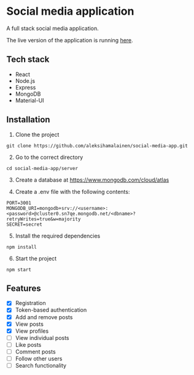 # Social media application

A full stack social media application.

The live version of the application is running [here](https://generic-some-app.herokuapp.com/).

## Tech stack

- React
- Node.js
- Express
- MongoDB
- Material-UI

## Installation

1. Clone the project

`git clone https://github.com/aleksihamalainen/social-media-app.git`

2. Go to the correct directory

`cd social-media-app/server`

3. Create a database at https://www.mongodb.com/cloud/atlas

4. Create a .env file with the following contents:

```
PORT=3001
MONGODB_URI=mongodb+srv://<username>:<password>@cluster0.sn7qe.mongodb.net/<dbname>?retryWrites=true&w=majority
SECRET=secret
```

5. Install the required dependencies

`npm install`

6. Start the project

`npm start`

## Features

- [x] Registration
- [x] Token-based authentication
- [x] Add and remove posts
- [x] View posts
- [x] View profiles
- [ ] View individual posts
- [ ] Like posts
- [ ] Comment posts
- [ ] Follow other users
- [ ] Search functionality
